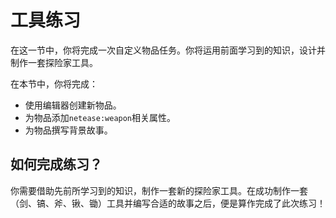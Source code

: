 # 工具练习

在这一节中，你将完成一次自定义物品任务。你将运用前面学习到的知识，设计并制作一套探险家工具。

在本节中，你将完成：

- 使用编辑器创建新物品。
- 为物品添加`netease:weapon`相关属性。
- 为物品撰写背景故事。

## 如何完成练习？

你需要借助先前所学习到的知识，制作一套新的探险家工具。在成功制作一套（剑、镐、斧、锹、锄）工具并编写合适的故事之后，便是算作完成了此次练习！
